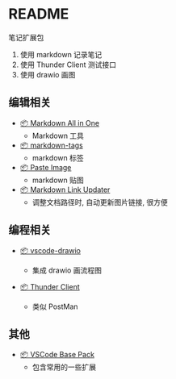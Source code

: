 # README

笔记扩展包

1. 使用 markdown 记录笔记
2. 使用 Thunder Client 测试接口
3. 使用 drawio 画图

## 编辑相关

- [📦 Markdown All in One](https://marketplace.visualstudio.com/items?itemName=yzhang.markdown-all-in-one)
  - Markdown 工具
- [📦 markdown-tags](https://marketplace.visualstudio.com/items?itemName=SimVet.markdown-tags)
  - markdown 标签
- [📦 Paste Image](https://marketplace.visualstudio.com/items?itemName=mushan.vscode-paste-image)
  - markdown 贴图
- [📦 Markdown Link Updater](https://marketplace.visualstudio.com/items?itemName=mathiassoeholm.markdown-link-updater)
  - 调整文档路径时, 自动更新图片链接, 很方便

## 编程相关

- [📦 vscode-drawio](https://marketplace.visualstudio.com/items?itemName=eightHundreds.vscode-drawio)

  - 集成 drawio 画流程图

- [📦 Thunder Client](https://marketplace.visualstudio.com/items?itemName=rangav.vscode-thunder-client)
  - 类似 PostMan

## 其他

- [📦 VSCode Base Pack](https://marketplace.visualstudio.com/items?itemName=anaer.vscode-base-pack)
  - 包含常用的一些扩展
